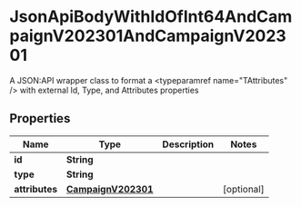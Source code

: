 

# JsonApiBodyWithIdOfInt64AndCampaignV202301AndCampaignV202301

A JSON:API wrapper class to format a <typeparamref name=\"TAttributes\" /> with external Id, Type, and  Attributes properties

## Properties

| Name | Type | Description | Notes |
|------------ | ------------- | ------------- | -------------|
|**id** | **String** |  |  |
|**type** | **String** |  |  |
|**attributes** | [**CampaignV202301**](CampaignV202301.md) |  |  [optional] |



